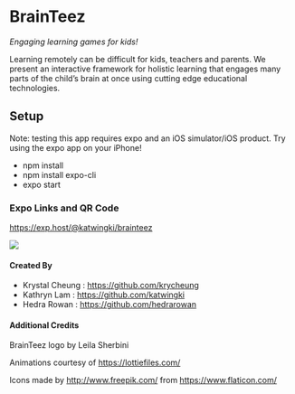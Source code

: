 
# BrainTeez

_Engaging learning games for kids!_

Learning remotely can be difficult for kids, teachers and parents. We present an interactive framework for holistic learning that engages many parts of the child’s brain at once using cutting edge educational technologies. 


## Setup

Note: testing this app requires expo and an iOS simulator/iOS product. Try using the expo app on your iPhone!


* npm install
* npm install expo-cli
* expo start


### Expo Links and QR Code
https://exp.host/@katwingki/brainteez

![](https://res.cloudinary.com/dp8rfxspl/image/upload/v1603831450/download_1_hrbsn7.png)

#### Created By 

* Krystal Cheung : https://github.com/krycheung
* Kathryn Lam : https://github.com/katwingki
* Hedra Rowan : https://github.com/hedrarowan




#### Additional Credits


BrainTeez logo by Leila Sherbini

Animations courtesy of https://lottiefiles.com/

Icons made by http://www.freepik.com/ from https://www.flaticon.com/
